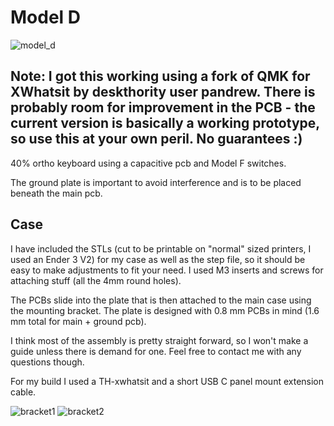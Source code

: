 # Model D

![model_d](https://i.imgur.com/zrFa7Or.jpeg)
## Note: I got this working using a fork of QMK for XWhatsit by deskthority user pandrew. There is probably room for improvement in the PCB - the current version is basically a working prototype, so use this at your own peril. No guarantees :)

40% ortho keyboard using a capacitive pcb and Model F switches.

The ground plate is important to avoid interference and is to be placed beneath the main pcb.

## Case
I have included the STLs (cut to be printable on "normal" sized printers, I used an Ender 3 V2) for my case as well as the step file, so it should be easy to make adjustments to fit your need. 
I used M3 inserts and screws for attaching stuff (all the 4mm round holes).

The PCBs slide into the plate that is then attached to the main case using the mounting bracket. The plate is designed with 0.8 mm PCBs in mind (1.6 mm total for main + ground pcb).

I think most of the assembly is pretty straight forward, so I won't make a guide unless there is demand for one. Feel free to contact me with any questions though.

For my build I used a TH-xwhatsit and a short USB C panel mount extension cable.

![bracket1](https://i.imgur.com/dkxmHDP.jpeg)
![bracket2](https://i.imgur.com/j6wfozk.jpeg)
